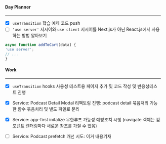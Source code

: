 
#### Day Planner
---
- [x] `useTransition` 학습 예제 코드 push
- [ ] `'use server'` 지시어와 `use client` 지시어를 Next.js가 아닌 React.js에서 사용하는 방법 알아보기
```ts
async function addToCart(data) {  
'use server';  
// ...  
}
```

#### Work
---
- [x] `useTransition` hooks 사용성 테스트용 페이지 추가 및 코드 작성 및 반응성테스트 진행
- [x] Service: Podcast Detail Modal 리팩토링 진행: podcast detail 묶음처리 가능한 함수 묶음처리 및 별도 파일로 분리

- [x] Service: app-first initalize 무한루프 가능성 예방조치 시행 (navigate 객체는 컴포넌트 렌더링마다 새로운 참조를 가질 수 있음)
- [ ] Service: Podcast prefetch 개선 시도: 이거 내용기재